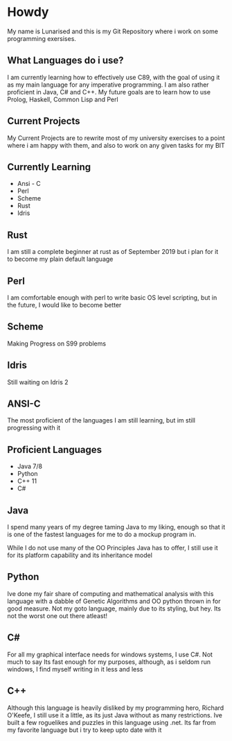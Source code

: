 <h1> Howdy </h1>
<p> My name is Lunarised and this is my Git Repository where i work on
some programming exersises.</p>
<h2> What Languages do i use? </h2>
<p>I am currently learning how to effectively use C89, with the goal of using it as my main language
for any imperative programming. I am also rather proficient in Java, C# and C++. My future goals are to learn how to use Prolog, Haskell, Common Lisp and Perl </p>
<h2> Current Projects </h2>
<p>My Current Projects are to rewrite most of my university exercises to a point where i am happy with them, and also to work on any given tasks for my BIT</p>

<h2> Currently Learning </h2>
<ul>
  <li> Ansi - C </li>
  <li> Perl </li>
  <li> Scheme </li>
  <li> Rust </li>
  <li> Idris </li>
 </ul>


<h2> Rust </h2>
<p> I am still a complete beginner at rust as of September 2019 but i plan for it to become my plain default language </p>

<h2> Perl </h2>
<p> I am comfortable enough with perl to write basic OS level scripting, but in the future, I would like to become better </p>

<h2> Scheme </h2>
<p> Making Progress on S99 problems </p>

<h2> Idris </h2>
<p> Still waiting on Idris 2 </p>

<h2> ANSI-C </h2>
<p> The most proficient of the languages I am still learning, but im still progressing with it </p>


<h2> Proficient Languages </h2>
<ul>
	<li>Java 7/8 </li>
	<li>Python</li>
	<li>C++ 11</li>
	<li>C# </li>
</ul>
<h2> Java </h2>
<p> I spend many years of my degree taming Java to my liking, enough so
that it is one of the fastest languages for me to do a mockup program in.</p>
	
<p>While I do not use many of the OO Principles Java has to offer, I still use it for
its platform capability and its inheritance model </p>

<h2> Python </h2>
<p> Ive done my fair share of computing and mathematical analysis with this language with
a dabble of Genetic Algorithms and OO python thrown in for good measure. Not my goto language,
 mainly due to its styling, but hey. Its not the worst one out there atleast! </p>
 
 <h2> C# </h2>
 <p> For all my graphical interface needs for windows systems, I use C#. Not much to say
 Its fast enough for my purposes, although, as i seldom run windows, I find myself writing
 in it less and less </p>
 
 <h2> C++ </h2>
 <p> Although this language is heavily disliked by my programming hero, Richard O'Keefe, I still
use it a little, as its just Java without as many restrictions. Ive built a few roguelikes and puzzles
in this language using .net.  Its far from my favorite language but i try to keep upto date with it </p>

